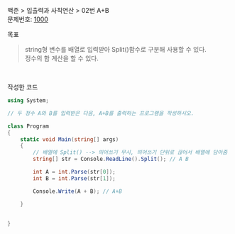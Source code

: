 
백준 > 입출력과 사칙연산 > 02번 A+B    
문제번호: [1000](https://www.acmicpc.net/problem/1000)

목표 
>string형 변수를 배열로 입력받아 Split()함수로 구분해 사용할 수 있다.    
>정수의 합 계산을 할 수 있다.

<br>

작성한 코드    

```cs
using System;

// 두 정수 A와 B를 입력받은 다음, A+B를 출력하는 프로그램을 작성하시오.

class Program
{
    static void Main(string[] args)
    {               
        // 배열에 Split() --> 띄어쓰기 무시, 띄어쓰기 단위로 끊어서 배열에 담아줌
        string[] str = Console.ReadLine().Split(); // A B

        int A = int.Parse(str[0]);
        int B = int.Parse(str[1]);

        Console.Write(A + B); // A+B

    }
    
    
}
```

